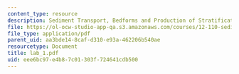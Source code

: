 ```yaml
---
content_type: resource
description: Sediment Transport, Bedforms and Production of Stratification
file: https://ol-ocw-studio-app-qa.s3.amazonaws.com/courses/12-110-sedimentary-geology-fall-2004/eee6bc97e4b87c01303f724641cdb500_lab_1.pdf
file_type: application/pdf
parent_uid: aa3bde14-8caf-d310-e93a-462206b540ae
resourcetype: Document
title: lab_1.pdf
uid: eee6bc97-e4b8-7c01-303f-724641cdb500
---
```


